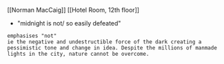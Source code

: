 [[Norman MacCaig]] [[Hotel Room, 12th floor]]
- "midnight is not/ so easily defeated"

```ad-enj
emphasises "not" 
ie the negative and undestructible force of the dark creating a pessimistic tone and change in idea. Despite the millions of manmade lights in the city, nature cannot be overcome.
```
